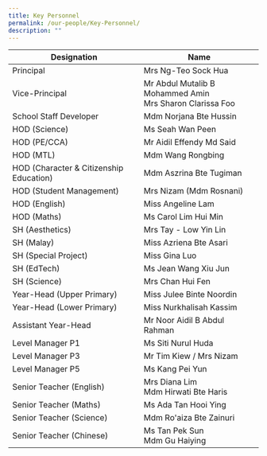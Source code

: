 ```yaml
---
title: Key Personnel
permalink: /our-people/Key-Personnel/
description: ""
---
```

| Designation  | Name| 
| -------- | -------- | 
|  Principal  |    Mrs Ng-Teo Sock Hua  | 
| Vice-Principal | Mr Abdul Mutalib B Mohammed Amin <br> Mrs Sharon Clarissa Foo
| School Staff Developer | Mdm Norjana Bte Hussin
| HOD (Science) | Ms Seah Wan Peen
| HOD (PE/CCA) | Mr Aidil Effendy Md Said
| HOD (MTL) | Mdm Wang Rongbing
| HOD (Character & Citizenship Education) | Mdm Aszrina Bte Tugiman
| HOD (Student Management) | Mrs Nizam (Mdm Rosnani)
| HOD (English) | Miss Angeline Lam
| HOD (Maths) | Ms Carol Lim Hui Min
| SH (Aesthetics) | Mrs Tay - Low Yin Lin
| SH (Malay) | Miss Azriena Bte Asari
| SH (Special Project) | Miss Gina Luo
| SH (EdTech) | Ms Jean Wang Xiu Jun 
| SH (Science) | Mrs Chan Hui Fen
| Year-Head (Upper Primary)| Miss Julee Binte Noordin
| Year-Head (Lower Primary) | Miss Nurkhalisah Kassim
| Assistant Year-Head| Mr Noor Aidil B Abdul Rahman
| Level Manager P1 | Ms Siti Nurul Huda
| Level Manager P3 | Mr Tim Kiew / Mrs Nizam
| Level Manager P5 | Ms Kang Pei Yun
| Senior Teacher (English) | Mrs Diana Lim <br> Mdm Hirwati Bte Haris
| Senior Teacher (Maths) | Ms Ada Tan Hooi Ying
| Senior Teacher (Science) | Mdm Ro'aiza Bte Zainuri
| Senior Teacher (Chinese) | Ms Tan Pek Sun <br> Mdm Gu Haiying
